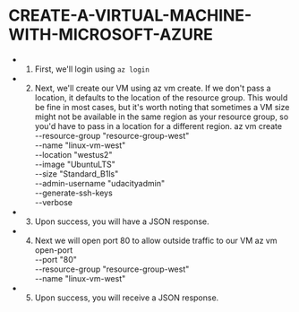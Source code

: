 # CREATE-A-VIRTUAL-MACHINE-WITH-MICROSOFT-AZURE

* 1.	First, we'll login using ```az login```
* 2.	Next, we'll create our VM using az vm create. If we don't pass a location, it defaults to the location of the resource group. This would be fine in most cases, but it's worth noting that sometimes a VM size might not be available in the same region as your resource group, so you'd have to pass in a location for a different region.
az vm create \
   --resource-group "resource-group-west" \
   --name "linux-vm-west" \
   --location "westus2" \
   --image "UbuntuLTS" \
   --size "Standard_B1ls" \
   --admin-username "udacityadmin" \
   --generate-ssh-keys \
   --verbose
* 3.	Upon success, you will have a JSON response.
* 4.	Next we will open port 80 to allow outside traffic to our VM
az vm open-port \
    --port "80" \
    --resource-group "resource-group-west" \
    --name "linux-vm-west"
* 5.	Upon success, you will receive a JSON response.
